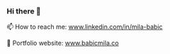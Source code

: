 ### Hi there 👋

<!--🔭 Personal GitHub Pages website: https://babicmila.github.io/
-->

📫 How to reach me: www.linkedin.com/in/mila-babic

🔭 Portfolio website: www.babicmila.co

<!--
**babicmila/babicmila** is a ✨ _special_ ✨ repository because its `README.md` (this file) appears on your GitHub profile.

Here are some ideas to get you started:

- 🔭 I’m currently working on ...
- 🌱 I’m currently learning ...
- 👯 I’m looking to collaborate on ...
- 🤔 I’m looking for help with ...
- 💬 Ask me about ...
- 📫 How to reach me: ...
- 😄 Pronouns: ...
- ⚡ Fun fact: ...
-->
